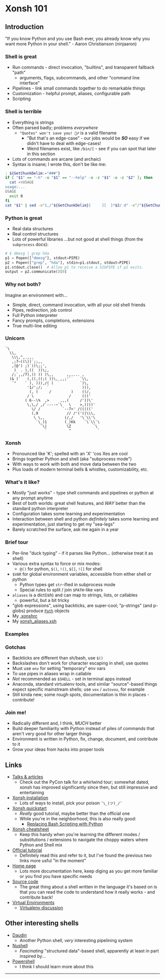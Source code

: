 Xonsh 101
=========

Introduction
------------
"If you know Python and you use Bash ever, you already know why you want more Python in your shell." - Aaron Christianson (ninjaaron)

### Shell is great
- Run commands - direct invocation, "builtins", and transparent fallback "path"
    - arguments, flags, subcommands, and other "command line interface"
- Pipelines - link small commands together to do remarkable things
- Customization - helpful prompt, aliases, configurable path
- Scripting

### Shell is terrible
- Everything is strings
- Often parsed badly; problems _everywhere_
    - `"Quotes" won't save you! 🤦‍♂️` is a valid filename
        - "But that's an edge-case" - our jobs would be __*SO*__ easy if we didn't have to deal with edge-cases!
        - Weird filenames exist, like `/bin/[` - see if you can spot that later in this section
- Lots of commands are arcane (and archaic)
- Syntax is insane; I wrote this, don't be like me:
```bash
: ${GetChunkDelim:="###"}
if [ "$1" == "-h" -o "$1" == "--help" -o -z "$1" -o -z "$2" ]; then
  cat <<USAGE
usage:...
USAGE
  exit 0
fi
cat "$1" | sed -e"1,/^${GetChunkDelim}[ 	][ 	]*$2/ d" -e"/^${GetChunkDelim}/,$ d"
```

### Python is great
- Real data structures
- Real control structures
- Lots of powerful libraries
...but not good at shell things (from the `subprocess` docs):
```python
# $ dmesg | grep hda
p1 = Popen(["dmesg"], stdout=PIPE)
p2 = Popen(["grep", "hda"], stdin=p1.stdout, stdout=PIPE)
p1.stdout.close()  # Allow p1 to receive a SIGPIPE if p2 exits.
output = p2.communicate()[0]
```

### Why not both?
Imagine an environment with...
- Simple, direct, command invocation, with all your old shell friends
- Pipes, redirection, job control
- Full Python interpreter
- Fancy prompts, completions, extensions
- True multi-line editing

### Unicorn
```
`\
  \\,
   \\\,^,.,,.
   ,;7~((\))`;;,,
   ,(@') ;)`))\;;',
    )  . ),((  ))\;,
   /;`,,/7),)) )) )\,,      ,,,... ,
  (& )`   (,((,((;( ))\,_,,;'`    `\\,
   `"    ` ), ))),/( (            `)\,
          '1/';/;  `               ))),
           (, (     /         )    ((/,
          / \                /     ((('
         ( 6--\%  ,>     ,,,(     /'))\'
          \,\,/ ,/`----~`\   \    >,))))'
            \/ /          `--7>' /((((('
            (,9             // /'('((\\\,
             \ \,,         (/,/   '\`\\'\
              `\_)1        (_)Kk    `\`\\`\
                `\|         \Z          `\
                  `          "            `
```

### Xonsh
- Pronounced like 'K'; spelled with an 'X' 'cos Xes are cool
- Brings together Python and shell (aka "subprocess mode")
- With ways to work with both and move data between the two
- Plus loads of modern terminal bells & whistles, customizability, etc.

### What's it like?
- Mostly "just works" - type shell commands and pipelines or python at any prompt anytime
- Best of both worlds: great shell features, and _WAY_ better than the standard python interpreter
- Configuration takes some learning and experimentation
- Interaction between shell and python _definitely_ takes some learning and experimentation, just starting to get my "sea-legs"
- Barely scratched the surface, ask me again in a year

### Brief tour
- Per-line "duck typing" - if it parses like Python... (otherwise treat it as shell)
- Various extra syntax to force or mix modes:
    - `@()` for python, `$()`, `!()`, `$[]`, `![]` for shell
- `$VAR` for global environment variables, accessible from either shell or python
    - Python types get `str`-ified in subprocess mode
    - Special rules to split / join `$PATH`-like vars
- `aliases` is a dict(ish) and can map to strings, lists, or callables
    - powerful, but a bit tricky
- "glob expressions", using backticks, are super-cool; "p-strings" (and p-globs) produce [`Path`](https://docs.python.org/3/library/pathlib.html#basic-use) objects
- My [.xonshrc](https://github.com/inventhouse/BenBin/blob/master/xonshrc)
- My [xonsh_aliases.xsh](https://github.com/inventhouse/BenBin/blob/master/xonsh_aliases.xsh)

### Examples

### Gotchas
- Backticks are different than sh/bash, use `$()`
- Backslashes don't work for character escaping in shell, use quotes
- Must use `env` for setting "temporary" env vars
- To use pipes in aliases wrap in callable
- _Not_ recommended as `$SHELL` - set in terminal apps instead
- Anaconda, standard virtualenv tools, and similar "source"-based things expect specific mainstream shells; use `vox` / `autovox`, for example
- Still kinda new; some rough spots, documentation is thin in places - contribute!

### Join me!
- Radically different and, I think, _MUCH_ better
- Build deeper familiarity with Python instead of piles of commands that aren't very good for other larger things
- Environment is written in Python, fix, change, document, and contribute to it
- Grow your ideas from hacks into proper tools

Links
-----
- [Talks & articles](https://xon.sh/talks_and_articles.html)
    - Check out the PyCon talk for a whirlwind tour; somewhat dated, xonsh has improved significantly since then, but still impressive and entertaining
- [Xonsh installation](https://xon.sh/#installation)
    - Lots of ways to install, pick your poison `¯\_(ツ)_/¯`
- [Xonsh quickstart](https://github.com/ninjaaron/xonsh-quickstart#basic-configuration-etc)
    - _Really_ good tutorial, maybe better than the official one
    - While you're in the neighborhood, this is also really good:
        - [Replacing Bash Scripting with Python](https://github.com/ninjaaron/replacing-bash-scripting-with-python)
- [Xonsh cheatsheet](https://github.com/xonsh/xonsh/wiki/Cheatsheet)
    - Keep this handy when you're learning the different modes / substitutions / extensions to navigate the choppy waters where Python and Shell mix
- [Official tutorial](https://xon.sh/tutorial.html)
    - Definitely read this and refer to it, but I've found the previous two links more usful "in the moment"
- [Home page](https://xon.sh/)
    - Lots more documentation here, keep diging as you get more familiar or you find you have specific needs
- [Source code](https://github.com/xonsh/xonsh)
    - The great thing about a shell written in the language it's based on is that you can read the code to understand how it really works - and contribute back!
- [Virtual Environments](https://xon.sh/python_virtual_environments.html)
    - [Virtualenv discussion](https://github.com/xonsh/xonsh/issues/2663)

Other interesting shells
------------------------
- [Daudin](https://github.com/terrycojones/daudin)
    - Another Python shell, _very_ interesting pipelining system
- [Nushell](http://www.jonathanturner.org/2019/08/introducing-nushell.html)
    - _Fascinating_ "structured data"-based shell, apparently at least in part inspired by...
- [Powershell](https://en.wikipedia.org/wiki/PowerShell)
    - I think I should learn more about this

---
